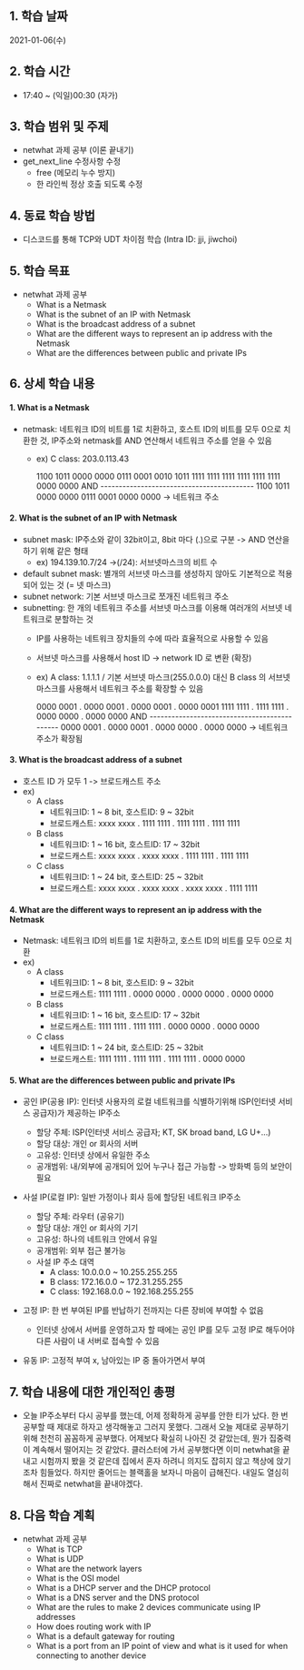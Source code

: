## 1. 학습 날짜

2021-01-06(수)


## 2. 학습 시간

* 17:40 ~ (익일)00:30 (자가)


## 3. 학습 범위 및 주제

* netwhat 과제 공부 (이론 끝내기)
* get_next_line 수정사항 수정
	* free (메모리 누수 방지)
	* 한 라인씩 정상 호출 되도록 수정


## 4. 동료 학습 방법

* 디스코드를 통해 TCP와 UDT 차이점 학습 (Intra ID: jji, jiwchoi)

## 5. 학습 목표

* netwhat 과제 공부
	* What is a Netmask
	* What is the subnet of an IP with Netmask
	* What is the broadcast address of a subnet
	* What are the different ways to represent an ip address with the Netmask
	* What are the differences between public and private IPs


## 6. 상세 학습 내용

#### 1. What is a Netmask
* netmask: 네트워크 ID의 비트를 1로 치환하고, 호스트 ID의 비트를 모두 0으로 치환한 것, IP주소와 netmask를 AND 연산해서 네트워크 주소를 얻을 수 있음
	* ex) C class: 203.0.113.43
	
		1100 1011  0000 0000  0111 0001  0010 1011
		1111 1111  1111 1111  1111 1111  0000 0000
	AND	------------------------------------------
		1100 1011  0000 0000  0111 0001  0000 0000 -> 네트워크 주소



#### 2. What is the subnet of an IP with Netmask
* subnet mask: IP주소와 같이 32bit이고, 8bit 마다 (.)으로 구분 -> AND 연산을 하기 위해 같은 형태
	* ex) 194.139.10.7/24 ->(/24): 서브넷마스크의 비트 수
* default subnet mask: 별개의 서브넷 마스크를 생성하지 않아도 기본적으로 적용되어 있는 것 (= 넷 마스크)
* subnet network: 기본 서브넷 마스크로 쪼개진 네트워크 주소
* subnetting: 한 개의 네트워크 주소를 서브넷 마스크를 이용해 여러개의 서브넷 네트워크로 분할하는 것
	* IP를 사용하는 네트워크 장치들의 수에 따라 효율적으로 사용할 수 있음
	* 서브넷 마스크를 사용해서 host ID -> network ID 로 변환 (확장)
	* ex) A class: 1.1.1.1 / 기본 서브넷 마스크(255.0.0.0) 대신 B class 의 서브넷 마스크를 사용해서 네트워크 주소를 확장할 수 있음 
	
		0000 0001 . 0000 0001 . 0000 0001 . 0000 0001
		1111 1111 . 1111 1111 . 0000 0000 . 0000 0000
	AND	---------------------------------------------
		0000 0001 . 0000 0001 . 0000 0000 . 0000 0000 -> 네트워크 주소가 확장됨



#### 3. What is the broadcast address of a subnet
* 호스트 ID 가 모두 1 -> 브로드캐스트 주소
* ex)
	* A class
		* 네트워크ID: 1 ~ 8 bit, 호스트ID: 9 ~ 32bit
		* 브로드캐스트: xxxx xxxx . 1111 1111 . 1111 1111 . 1111 1111
	* B class
		* 네트워크ID: 1 ~ 16 bit, 호스트ID: 17 ~ 32bit
		* 브로드캐스트: xxxx xxxx . xxxx xxxx . 1111 1111 . 1111 1111
	* C class
		* 네트워크ID: 1 ~ 24 bit, 호스트ID: 25 ~ 32bit
		* 브로드캐스트: xxxx xxxx . xxxx xxxx . xxxx xxxx . 1111 1111



#### 4. What are the different ways to represent an ip address with the Netmask
* Netmask: 네트워크 ID의 비트를 1로 치환하고, 호스트 ID의 비트를 모두 0으로 치환
* ex)
	* A class
		* 네트워크ID: 1 ~ 8 bit, 호스트ID: 9 ~ 32bit
		* 브로드캐스트: 1111 1111 . 0000 0000 . 0000 0000 . 0000 0000
	* B class
		* 네트워크ID: 1 ~ 16 bit, 호스트ID: 17 ~ 32bit
		* 브로드캐스트: 1111 1111 . 1111 1111 . 0000 0000 . 0000 0000
	* C class
		* 네트워크ID: 1 ~ 24 bit, 호스트ID: 25 ~ 32bit
		* 브로드캐스트: 1111 1111 . 1111 1111 . 1111 1111 . 0000 0000



#### 5. What are the differences between public and private IPs
* 공인 IP(공용 IP): 인터넷 사용자의 로컬 네트워크를 식별하기위해 ISP(인터넷 서비스 공급자)가 제공하는 IP주소
	* 할당 주체: ISP(인터넷 서비스 공급자; KT, SK broad band, LG U+...)
	* 할당 대상: 개인 or 회사의 서버
	* 고유성: 인터넷 상에서 유일한 주소
	* 공개범위: 내/외부에 공개되어 있어 누구나 접근 가능함 -> 방화벽 등의 보안이 필요

* 사설 IP(로컬 IP): 일반 가정이나 회사 등에 할당된 네트워크 IP주소
	* 할당 주체: 라우터 (공유기)
	* 할당 대상: 개인 or 회사의 기기
	* 고유성: 하나의 네트워크 안에서 유일
	* 공개범위: 외부 접근 불가능
	* 사설 IP 주소 대역
		* A class: 10.0.0.0 ~ 10.255.255.255
		* B class: 172.16.0.0 ~ 172.31.255.255
		* C class: 192.168.0.0 ~ 192.168.255.255

* 고정 IP: 한 번 부여된 IP를 반납하기 전까지는 다른 장비에 부여할 수 없음
	* 인터넷 상에서 서버를 운영하고자 할 때에는 공인 IP를 모두 고정 IP로 해두어야 다른 사람이 내 서버로 접속할 수 있음
* 유동 IP: 고정적 부여 x, 남아있는 IP 중 돌아가면서 부여




## 7. 학습 내용에 대한 개인적인 총평

* 오늘 IP주소부터 다시 공부를 했는데, 어제 정확하게 공부를 안한 티가 났다. 한 번 공부할 때 제대로 하자고 생각해놓고 그러지 못했다. 그래서 오늘 제대로 공부하기 위해 천천히 꼼꼼하게 공부했다. 어제보다 확실히 나아진 것 같았는데, 뭔가 집중력이 계속해서 떨어지는 것 같았다. 클러스터에 가서 공부했다면 이미 netwhat을 끝내고 시험까지 봤을 것 같은데 집에서 혼자 하려니 의지도 잡히지 않고 책상에 앉기조차 힘들었다. 하지만 줄어드는 블랙홀을 보자니 마음이 급해진다. 내일도 열심히해서 진짜로 netwhat을 끝내야겠다. 



## 8. 다음 학습 계획

* netwhat 과제 공부
	* What is TCP
	* What is UDP
	* What are the network layers
	* What is the OSI model
	* What is a DHCP server and the DHCP protocol
	* What is a DNS server and the DNS protocol
	* What are the rules to make 2 devices communicate using IP addresses
	* How does routing work with IP
	* What is a default gateway for routing
	* What is a port from an IP point of view and what is it used for when connecting to another device
